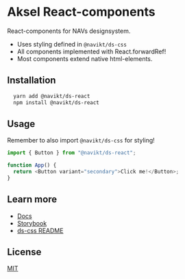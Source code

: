 # Aksel React-components

React-components for NAVs designsystem.

- Uses styling defined in `@navikt/ds-css`
- All components implemented with React.forwardRef!
- Most components extend native html-elements.

## Installation

```bash
  yarn add @navikt/ds-react
  npm install @navikt/ds-react
```

## Usage

Remember to also import `@navikt/ds-css` for styling!

```javascript
import { Button } from "@navikt/ds-react";

function App() {
  return <Button variant="secondary">Click me!</Button>;
}
```

## Learn more

- [Docs](https://aksel.nav.no/komponenter)
- [Storybook](https://aksel.nav.no/storybook/)
- [ds-css README](https://github.com/navikt/aksel/blob/main/%40navikt/core/css/README.md)

## License

[MIT](https://github.com/navikt/aksel/blob/main/LICENSE)
